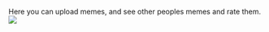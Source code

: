 Here you can upload memes, and see other peoples memes and rate them.
<img src="https://i.ibb.co/WkCvq1b/repository-open-graph-template.png">
